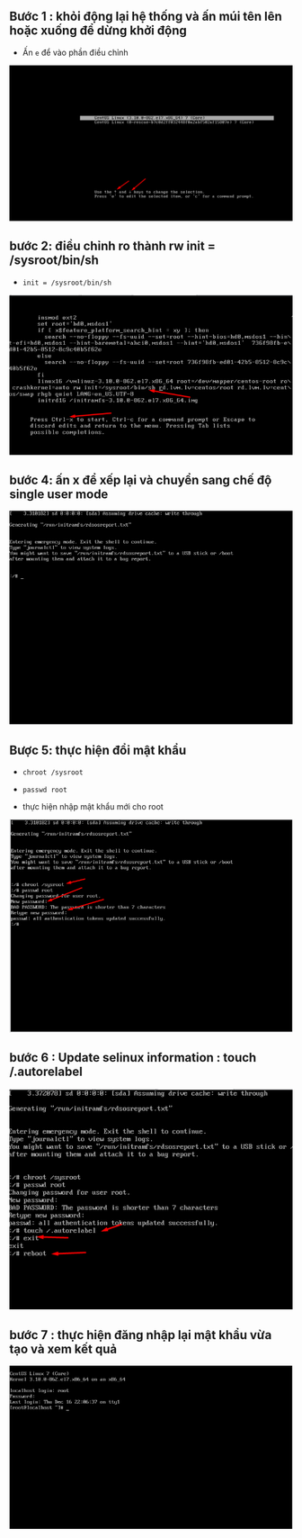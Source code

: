 ## Bước 1 : khỏi động lại hệ thống và ấn múi tên lên hoặc xuống để dừng khởi động 
- Ấn `e` để vào phần điều chỉnh
<img src="../img/r1.png">

## bước 2: điều chỉnh ro thành rw init = /sysroot/bin/sh 
- `init = /sysroot/bin/sh`
<img src="../img/r2.png">

## bước 4: ấn x để xếp lại và chuyển sang chế độ single user mode
<img src="../img/r3.png">

## Bược 5: thực hiện đổi mật khẩu
- `chroot /sysroot`

- `passwd root`
- thực hiện nhập mật khẩu mới cho root 
<img src="../img/r4.png">

## bước 6 : Update selinux information : touch /.autorelabel
<img src="../img/r6.png">

## bước 7 : thực hiện đăng nhập lại mật khẩu vừa tạo và xem kết quả
<img src="../img/r7.png">
